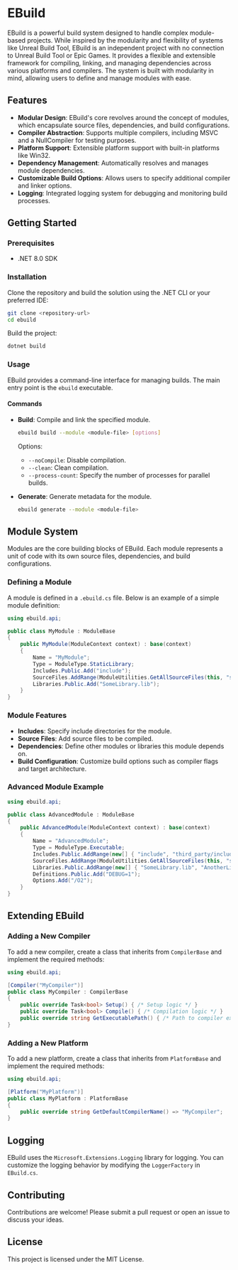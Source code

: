 # EBuild

EBuild is a powerful build system designed to handle complex module-based projects. While inspired by the modularity and flexibility of systems like Unreal Build Tool, EBuild is an independent project with no connection to Unreal Build Tool or Epic Games. It provides a flexible and extensible framework for compiling, linking, and managing dependencies across various platforms and compilers. The system is built with modularity in mind, allowing users to define and manage modules with ease.

## Features

- **Modular Design**: EBuild's core revolves around the concept of modules, which encapsulate source files, dependencies, and build configurations.
- **Compiler Abstraction**: Supports multiple compilers, including MSVC and a NullCompiler for testing purposes.
- **Platform Support**: Extensible platform support with built-in platforms like Win32.
- **Dependency Management**: Automatically resolves and manages module dependencies.
- **Customizable Build Options**: Allows users to specify additional compiler and linker options.
- **Logging**: Integrated logging system for debugging and monitoring build processes.

## Getting Started

### Prerequisites

- .NET 8.0 SDK

### Installation

Clone the repository and build the solution using the .NET CLI or your preferred IDE:

```bash
git clone <repository-url>
cd ebuild
```

Build the project:

```bash
dotnet build
```

### Usage

EBuild provides a command-line interface for managing builds. The main entry point is the `ebuild` executable.

#### Commands

- **Build**: Compile and link the specified module.
  ```bash
  ebuild build --module <module-file> [options]
  ```
  Options:
  - `--noCompile`: Disable compilation.
  - `--clean`: Clean compilation.
  - `--process-count`: Specify the number of processes for parallel builds.

- **Generate**: Generate metadata for the module.
  ```bash
  ebuild generate --module <module-file>
  ```

## Module System

Modules are the core building blocks of EBuild. Each module represents a unit of code with its own source files, dependencies, and build configurations.

### Defining a Module

A module is defined in a `.ebuild.cs` file. Below is an example of a simple module definition:

```csharp
using ebuild.api;

public class MyModule : ModuleBase
{
    public MyModule(ModuleContext context) : base(context)
    {
        Name = "MyModule";
        Type = ModuleType.StaticLibrary;
        Includes.Public.Add("include");
        SourceFiles.AddRange(ModuleUtilities.GetAllSourceFiles(this, "src", "cpp", "h"));
        Libraries.Public.Add("SomeLibrary.lib");
    }
}
```

### Module Features

- **Includes**: Specify include directories for the module.
- **Source Files**: Add source files to be compiled.
- **Dependencies**: Define other modules or libraries this module depends on.
- **Build Configuration**: Customize build options such as compiler flags and target architecture.

### Advanced Module Example

```csharp
using ebuild.api;

public class AdvancedModule : ModuleBase
{
    public AdvancedModule(ModuleContext context) : base(context)
    {
        Name = "AdvancedModule";
        Type = ModuleType.Executable;
        Includes.Public.AddRange(new[] { "include", "third_party/include" });
        SourceFiles.AddRange(ModuleUtilities.GetAllSourceFiles(this, "src", "cpp", "h"));
        Libraries.Public.AddRange(new[] { "SomeLibrary.lib", "AnotherLibrary.lib" });
        Definitions.Public.Add("DEBUG=1");
        Options.Add("/O2");
    }
}
```

## Extending EBuild

### Adding a New Compiler

To add a new compiler, create a class that inherits from `CompilerBase` and implement the required methods:

```csharp
using ebuild.api;

[Compiler("MyCompiler")]
public class MyCompiler : CompilerBase
{
    public override Task<bool> Setup() { /* Setup logic */ }
    public override Task<bool> Compile() { /* Compilation logic */ }
    public override string GetExecutablePath() { /* Path to compiler executable */ }
}
```

### Adding a New Platform

To add a new platform, create a class that inherits from `PlatformBase` and implement the required methods:

```csharp
using ebuild.api;

[Platform("MyPlatform")]
public class MyPlatform : PlatformBase
{
    public override string GetDefaultCompilerName() => "MyCompiler";
}
```

## Logging

EBuild uses the `Microsoft.Extensions.Logging` library for logging. You can customize the logging behavior by modifying the `LoggerFactory` in `EBuild.cs`.

## Contributing

Contributions are welcome! Please submit a pull request or open an issue to discuss your ideas.

## License

This project is licensed under the MIT License.